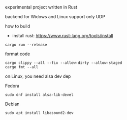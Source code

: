 experimental project written in Rust

backend for Widows and Linux
support only UDP


how to build

- install rust: https://www.rust-lang.org/tools/install

```
cargo run --release
```


format code
```
cargo clippy --all --fix --allow-dirty --allow-staged
cargo fmt --all
```

on Linux, you need alsa dev dep

Fedora
```
sudo dnf install alsa-lib-devel
```

Debian
```
sudo apt install libasound2-dev
```